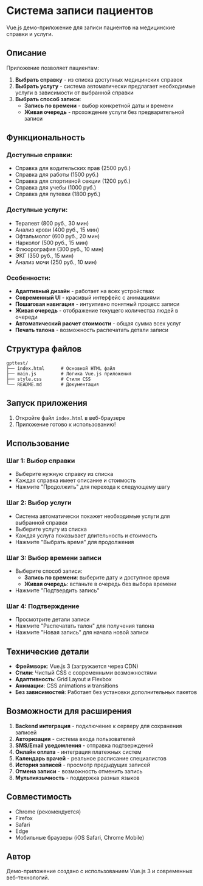 # Система записи пациентов

Vue.js демо-приложение для записи пациентов на медицинские справки и услуги.

## Описание

Приложение позволяет пациентам:
1. **Выбрать справку** - из списка доступных медицинских справок
2. **Выбрать услугу** - система автоматически предлагает необходимые услуги в зависимости от выбранной справки
3. **Выбрать способ записи**:
   - **Запись по времени** - выбор конкретной даты и времени
   - **Живая очередь** - прохождение услуги без предварительной записи

## Функциональность

### Доступные справки:
- Справка для водительских прав (2500 руб.)
- Справка для работы (1500 руб.)
- Справка для спортивной секции (1200 руб.)
- Справка для учебы (1000 руб.)
- Справка для путевки (1800 руб.)

### Доступные услуги:
- Терапевт (800 руб., 30 мин)
- Анализ крови (400 руб., 15 мин)
- Офтальмолог (600 руб., 20 мин)
- Нарколог (500 руб., 15 мин)
- Флюорография (300 руб., 10 мин)
- ЭКГ (350 руб., 15 мин)
- Анализ мочи (250 руб., 10 мин)

### Особенности:
- **Адаптивный дизайн** - работает на всех устройствах
- **Современный UI** - красивый интерфейс с анимациями
- **Пошаговая навигация** - интуитивно понятный процесс записи
- **Живая очередь** - отображение текущего количества людей в очереди
- **Автоматический расчет стоимости** - общая сумма всех услуг
- **Печать талона** - возможность распечатать детали записи

## Структура файлов

```
gpttest/
├── index.html      # Основной HTML файл
├── main.js         # Логика Vue.js приложения
├── style.css       # Стили CSS
└── README.md       # Документация
```

## Запуск приложения

1. Откройте файл `index.html` в веб-браузере
2. Приложение готово к использованию!

## Использование

### Шаг 1: Выбор справки
- Выберите нужную справку из списка
- Каждая справка имеет описание и стоимость
- Нажмите "Продолжить" для перехода к следующему шагу

### Шаг 2: Выбор услуги
- Система автоматически покажет необходимые услуги для выбранной справки
- Выберите услугу из списка
- Каждая услуга показывает длительность и стоимость
- Нажмите "Выбрать время" для продолжения

### Шаг 3: Выбор времени записи
- Выберите способ записи:
  - **Запись по времени**: выберите дату и доступное время
  - **Живая очередь**: встаньте в очередь без выбора времени
- Нажмите "Подтвердить запись"

### Шаг 4: Подтверждение
- Просмотрите детали записи
- Нажмите "Распечатать талон" для получения талона
- Нажмите "Новая запись" для начала новой записи

## Технические детали

- **Фреймворк**: Vue.js 3 (загружается через CDN)
- **Стили**: Чистый CSS с современными возможностями
- **Адаптивность**: Grid Layout и Flexbox
- **Анимации**: CSS animations и transitions
- **Без зависимостей**: Работает без установки дополнительных пакетов

## Возможности для расширения

1. **Backend интеграция** - подключение к серверу для сохранения записей
2. **Авторизация** - система входа пользователей
3. **SMS/Email уведомления** - отправка подтверждений
4. **Онлайн оплата** - интеграция платежных систем
5. **Календарь врачей** - реальное расписание специалистов
6. **История записей** - просмотр предыдущих записей
7. **Отмена записи** - возможность отменить запись
8. **Мультиязычность** - поддержка разных языков

## Совместимость

- Chrome (рекомендуется)
- Firefox
- Safari
- Edge
- Мобильные браузеры (iOS Safari, Chrome Mobile)

## Автор

Демо-приложение создано с использованием Vue.js 3 и современных веб-технологий. 